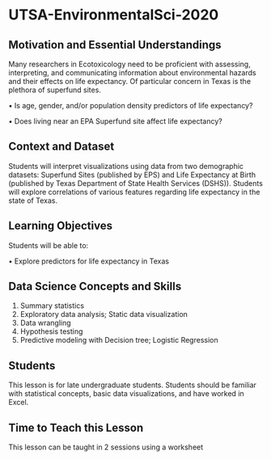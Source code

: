 # UTSA-EnvironmentalSci-2020

## Motivation and Essential Understandings
Many researchers in Ecotoxicology need to be proficient with assessing, interpreting, and communicating information about environmental hazards and their effects on life expectancy. Of particular concern in Texas is the plethora of superfund sites. 


•	Is age, gender, and/or population density predictors of life expectancy?

•	Does living near an EPA Superfund site affect life expectancy?

## Context and Dataset
Students will interpret visualizations using data from two demographic datasets: Superfund Sites (published by EPS) and Life Expectancy at Birth (published by Texas Department of State Health Services (DSHS)). Students will explore correlations of various features regarding life expectancy in the state of Texas.

## Learning Objectives
Students will be able to:

•	Explore predictors for life expectancy in Texas

## Data Science Concepts and Skills 
1.	Summary statistics
2.	Exploratory data analysis; Static data visualization
3.	Data wrangling
4.	Hypothesis testing
5.	Predictive modeling with Decision tree; Logistic Regression

## Students
This lesson is for late undergraduate students. Students should be familiar with statistical concepts, basic data visualizations, and have worked in Excel.  

## Time to Teach this Lesson 
This lesson can be taught in 2 sessions using a worksheet 
